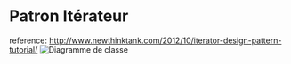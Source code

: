# Patron Itérateur
reference: http://www.newthinktank.com/2012/10/iterator-design-pattern-tutorial/
![Diagramme de classe](https://www.plantuml.com/plantuml/svg/VP7F2e904CRl-nI39nCMWWxz8SH3bxfqg1TOrh54tPNTjOZetHj5KqcyxSptcs--OIFhX75LaSCX5JSZYW8XHf2vi1PPgXoQH4Y4YrQt8nN2QGDl1Y0D2eTTor_ie7ll6rObEcGVrXYHjyrEMcRugaTBGxxNEzQSzV_786rRPFhGQVopgObpGfFhfMN3WbSb3uSHUtKpgswdLDR7XO1py5OUZ87Xxe37-gc82bgAJXYjdmSe0KmI4QgO_kKB "Diagramme de classe")
